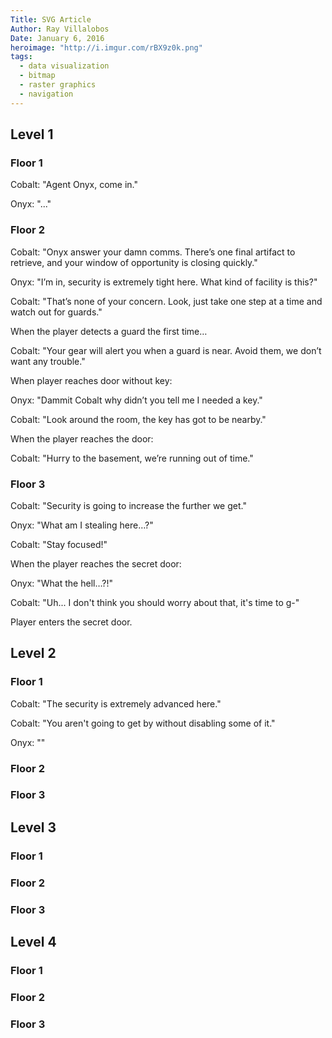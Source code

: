 ```yaml
---
Title: SVG Article
Author: Ray Villalobos
Date: January 6, 2016
heroimage: "http://i.imgur.com/rBX9z0k.png"
tags:
  - data visualization
  - bitmap
  - raster graphics
  - navigation
---
```


## Level 1

### Floor 1

Cobalt: "Agent Onyx, come in."

Onyx: "..."

### Floor 2

Cobalt: "Onyx answer your damn comms. There’s one final artifact to retrieve, and your window of opportunity is closing quickly."

Onyx: "I’m in, security is extremely tight here. What kind of facility is this?"

Cobalt: "That’s none of your concern. Look, just take one step at a time and watch out for guards."

When the player detects a guard the first time…

Cobalt: "Your gear will alert you when a guard is near. Avoid them, we don’t want any trouble."

When player reaches door without key:

Onyx: "Dammit Cobalt why didn’t you tell me I needed a key."

Cobalt: "Look around the room, the key has got to be nearby."

When the player reaches the door:

Cobalt: "Hurry to the basement, we’re running out of time."

### Floor 3

Cobalt: "Security is going to increase the further we get."

Onyx: "What am I stealing here…?"

Cobalt: "Stay focused!"

When the player reaches the secret door:

Onyx: "What the hell…?!"

Cobalt: "Uh... I don't think you should worry about that, it's time to g-"

Player enters the secret door.

## Level 2

### Floor 1

Cobalt: "The security is extremely advanced here."

Cobalt: "You aren't going to get by without disabling some of it."

Onyx: ""

### Floor 2

### Floor 3

## Level 3

### Floor 1

### Floor 2

### Floor 3

## Level 4

### Floor 1

### Floor 2

### Floor 3
